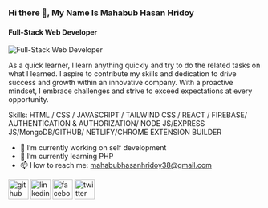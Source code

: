 ### Hi there 👋, My Name Is Mahabub Hasan Hridoy
#### Full-Stack Web Developer
![Full-Stack Web Developer](https://pbs.twimg.com/media/GPU17SBboAAS32N?format=jpg&name=large)

As a quick learner, I learn anything quickly and try to do the related tasks on what I learned. I aspire to contribute my skills and dedication to drive success and growth within an innovative company. With a proactive mindset, I embrace challenges and strive to exceed expectations at every opportunity.

Skills: HTML / CSS / JAVASCRIPT / TAILWIND CSS / REACT / FIREBASE/ AUTHENTICATION & AUTHORIZATION/ NODE JS/EXPRESS JS/MongoDB/GITHUB/ NETLIFY/CHROME EXTENSION BUILDER

- 🔭 I’m currently working on self development 
- 🌱 I’m currently learning PHP 
- 📫 How to reach me: mahabubhasanhridoy38@gmail.com 


[<img src='https://cdn.jsdelivr.net/npm/simple-icons@3.0.1/icons/github.svg' alt='github' height='40'>](https://github.com/https://github.com/mahabub-pro)  [<img src='https://cdn.jsdelivr.net/npm/simple-icons@3.0.1/icons/linkedin.svg' alt='linkedin' height='40'>](https://www.linkedin.com/in/https://www.linkedin.com/in/mahabub-hasan-hridoy//)  [<img src='https://cdn.jsdelivr.net/npm/simple-icons@3.0.1/icons/facebook.svg' alt='facebook' height='40'>](https://www.facebook.com/https://www.facebook.com/Mahabub.Hasan.Hridoy23)  [<img src='https://cdn.jsdelivr.net/npm/simple-icons@3.0.1/icons/twitter.svg' alt='twitter' height='40'>](https://twitter.com/https://x.com/Mahabub_Hasan__)  

